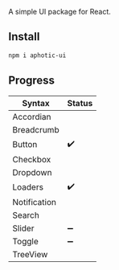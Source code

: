 A simple UI package for React.

## Install 
```bash
npm i aphotic-ui
```

## Progress 
| Syntax      | Status             |
| ----------- | ------------------ |
| Accordian   |                    |
| Breadcrumb  |                    |
| Button      | :heavy_check_mark: |
| Checkbox    |                    |
| Dropdown    |                    |
| Loaders     | :heavy_check_mark: |
| Notification|                    |
| Search      |                    |
| Slider      | :heavy_minus_sign: |
| Toggle      | :heavy_minus_sign: |
| TreeView    |                    |